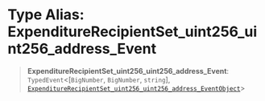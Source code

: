 # Type Alias: ExpenditureRecipientSet\_uint256\_uint256\_address\_Event

> **ExpenditureRecipientSet\_uint256\_uint256\_address\_Event**: `TypedEvent`\<\[`BigNumber`, `BigNumber`, `string`\], [`ExpenditureRecipientSet_uint256_uint256_address_EventObject`](../interfaces/ExpenditureRecipientSet_uint256_uint256_address_EventObject.md)\>

